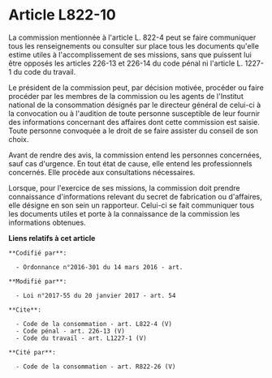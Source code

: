 # Article L822-10

La commission mentionnée à l'article L. 822-4 peut se faire communiquer tous les renseignements ou consulter sur place tous
les documents qu'elle estime utiles à l'accomplissement de ses missions, sans que puissent lui être opposés les articles
226-13 et 226-14 du code pénal ni l'article L. 1227-1 du code du travail. 

Le président de la commission peut, par décision motivée, procéder ou faire procéder par les membres de la commission ou les
agents de l'Institut national de la consommation désignés par le directeur général de celui-ci à la convocation ou à
l'audition de toute personne susceptible de leur fournir des informations concernant des affaires dont cette commission est
saisie. Toute personne convoquée a le droit de se faire assister du conseil de son choix. 

Avant de rendre des avis, la commission entend les personnes concernées, sauf cas d'urgence. En tout état de cause, elle
entend les professionnels concernés. Elle procède aux consultations nécessaires. 

Lorsque, pour l'exercice de ses missions, la commission doit prendre connaissance d'informations relevant du secret de
fabrication ou d'affaires, elle désigne en son sein un rapporteur. Celui-ci se fait communiquer tous les documents utiles et
porte à la connaissance de la commission les informations obtenues.

**Liens relatifs à cet article**

	**Codifié par**:

	  - Ordonnance n°2016-301 du 14 mars 2016 - art.

	**Modifié par**:

	  - Loi n°2017-55 du 20 janvier 2017 - art. 54

	**Cite**:

	  - Code de la consommation - art. L822-4 (V)
	  - Code pénal - art. 226-13 (V)
	  - Code du travail - art. L1227-1 (V)

	**Cité par**:

	  - Code de la consommation - art. R822-26 (V)
